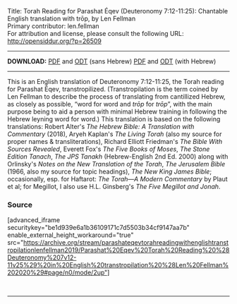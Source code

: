 <html>
<head></head>
<body>
Title: Torah Reading for Parashat Éqev (Deuteronomy 7:12-11:25): Chantable English translation with trōp, by Len Fellman<br />
Primary contributor: len.fellman<br />
For attribution and license, please consult the following URL: <a href="http://opensiddur.org/?p=26509">http://opensiddur.org/?p=26509</a>
<p />
<hr />

<strong>DOWNLOAD:</strong> 
<a href="https://archive.org/download/parashateqevtorahreadingwithenglishtranstropilationlenfellman2019/Parashat%20Eqev%20Torah%20Reading%20%28Deuteronomy%207v12-11v25%29%20in%20English%20transtropilation%20%28Len%20Fellman%202020%29%20-%20english%20only.pdf">PDF</a> and <a href="https://archive.org/download/parashateqevtorahreadingwithenglishtranstropilationlenfellman2019/Parashat%20Eqev%20Torah%20Reading%20%28Deuteronomy%207v12-11v25%29%20in%20English%20transtropilation%20%28Len%20Fellman%202020%29%20-%20english%20only.odt">ODT</a> (sans Hebrew) 
<a href="https://archive.org/download/parashateqevtorahreadingwithenglishtranstropilationlenfellman2019/Parashat%20Eqev%20Torah%20Reading%20%28Deuteronomy%207v12-11v25%29%20in%20English%20transtropilation%20%28Len%20Fellman%202020%29.pdf">PDF</a> and <a href="https://archive.org/download/parashateqevtorahreadingwithenglishtranstropilationlenfellman2019/Parashat%20Eqev%20Torah%20Reading%20%28Deuteronomy%207v12-11v25%29%20in%20English%20transtropilation%20%28Len%20Fellman%202020%29.odt">ODT</a> (with Hebrew)

<hr />

This is an English translation of Deuteronomy 7:12-11:25, the Torah reading for Parashat Éqev, transtropilized. (Transtropilation is the term coined by Len Fellman to describe the process of translating from cantillized Hebrew, as closely as possible, “word for word and <em>trōp</em> for <em>trōp</em>”, with the main purpose being to aid a person with minimal Hebrew training in following the Hebrew leyning word for word.) This translation is based on the following translations: Robert Alter's <em>The Hebrew Bible: A Translation with Commentary</em> (2018), Aryeh Kaplan's <em>The Living Torah</em> (also my source for proper names &amp; transliterations), Richard Elliott Friedman's <em>The Bible With Sources Revealed</em>, Everett Fox's <em>The Five Books of Moses</em>, <em>The Stone Edition Tanach</em>, <em>The JPS Tanakh</em> (Hebrew-English 2nd Ed. 2000) along with Orlinsky's <em>Notes on the New Translation of the Torah</em>, <em>The Jerusalem Bible</em> (1966, also my source for topic headings), <em>The New King James Bible</em>; occasionally, esp. for Haftarot: <em>The Torah—A Modern Commentary</em> by Plaut et al; for Megillot, I also use H.L. Ginsberg's <em>The Five Megillot and Jonah</em>.

<h3>Source</h3>

[advanced_iframe securitykey="be1d939e6a1b36109171c7d5503b34cf9147aa7b" enable_external_height_workaround="true" src="https://archive.org/stream/parashateqevtorahreadingwithenglishtranstropilationlenfellman2019/Parashat%20Eqev%20Torah%20Reading%20%28Deuteronomy%207v12-11v25%29%20in%20English%20transtropilation%20%28Len%20Fellman%202020%29#page/n0/mode/2up"]

&nbsp;

<hr />

&nbsp;
</body>
</html>